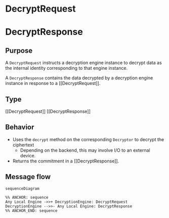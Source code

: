 <div class="message">

# DecryptRequest
# DecryptResponse

## Purpose

<!-- ANCHOR: purpose -->
A `DecryptRequest` instructs a decryption engine instance to decrypt data as the internal identity corresponding to that engine instance.

A `DecryptResponse` contains the data decrypted by a decryption engine instance in response to a [[DecryptRequest]].
<!-- ANCHOR_END: purpose -->

## Type

<!-- ANCHOR: type -->
[[DecryptRequest]]
[[DecryptResponse]]
<!-- ANCHOR_END: type -->

## Behavior

<!-- ANCHOR: behavior -->
- Uses the `decrypt` method on the corresponding `Decryptor` to decrypt the ciphertext
    - Depending on the backend, this may involve I/O to an external device.
- Returns the commitment in a [[DecryptResponse]].
<!-- ANCHOR_END: behavior -->

## Message flow

<!-- ANCHOR: messages -->
```mermaid
sequenceDiagram

%% ANCHOR: sequence
Any Local Engine ->>+ DecryptionEngine: DecryptRequest
DecryptionEngine -->>- Any Local Engine: DecryptResponse
%% ANCHOR_END: sequence
```
<!-- ANCHOR_END: messages -->

</div>